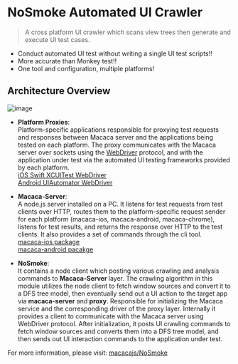 # NoSmoke Automated UI Crawler

> A cross platform UI crawler which scans view trees then generate and execute UI test cases. 
- Conduct automated UI test without writing a single UI test scripts!!
- More accurate than Monkey test!!
- One tool and configuration, multiple platforms!

## Architecture Overview

![image](//wx3.sinaimg.cn/large/6d308bd9gy1fkcda5ls5bj20va0cy41b.jpg)


- **Platform Proxies**: <br/>
Platform-specific applications responsible for proxying test requests and responses between Macaca server and the applications being tested on each platform. The proxy communicates with the Macaca server over sockets using the [WebDriver](https://w3c.github.io/webdriver/webdriver-spec.html) protocol, and with the application under test via the automated UI testing frameworks provided by each platform.<br/>
[iOS Swift XCUITest WebDriver](//github.com/macacajs/XCTestWD) <br/>
[Android UIAutomator WebDriver](//github.com/macacajs/UIAutomatorWD) <br/>

- **Macaca-Server**: <br/>
A node.js server installed on a PC. It listens for test requests from test clients over HTTP, routes them to the platform-specific request sender for each platform (macaca-ios, macaca-android, macaca-chrome), listens for test results, and returns the response over HTTP to the test clients. It also provides a set of commands through the cli tool. <br/>
[macaca-ios package](//github.com/macacajs/macaca-ios)<br/>
[macaca-android pacakge](//github.com/macacajs/macaca-android)<br/>


- **NoSmoke**: <br/>
It contains a node client which posting various crawling and analysis commands to **Macaca-Server** layer. The crawling algorithm in this module utilizes the node client to fetch window sources and convert it to a DFS tree model, then eventually send out a UI action to the target app via **macaca-server** and **proxy**.
Responsible for initializing the Macaca service and the corresponding driver of the proxy layer. Internally it provides a client to communicate with the Macaca server using WebDriver protocol. After initialization, it posts UI crawling commands to fetch window sources and converts them into a DFS tree model, and then sends out UI interaction commands to the application under test.

For more information, please visit: [macacajs/NoSmoke](//github.com/macacajs/NoSmoke)
